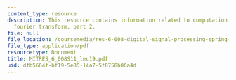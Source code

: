 ```yaml
---
content_type: resource
description: This resource contains information related to computation of the discrete
  fourier transform, part 2.
file: null
file_location: /coursemedia/res-6-008-digital-signal-processing-spring-2011/dfb5664fbf195e8514a75f8758b06a4d_MITRES_6_008S11_lec19.pdf
file_type: application/pdf
resourcetype: Document
title: MITRES_6_008S11_lec19.pdf
uid: dfb5664f-bf19-5e85-14a7-5f8758b06a4d
---
```

